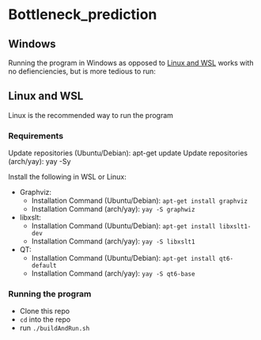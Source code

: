 # Bottleneck_prediction

## Windows
Running the program in Windows as opposed to [Linux and WSL](https://github.com/SW6-g11/Bottleneck_prediction/edit/main/README.md#linux-and-wsl) works with no defienciencies, but is more tedious to run:
 

## Linux and WSL
Linux is the recommended way to run the program
### Requirements
Update repositories (Ubuntu/Debian): apt-get update
Update repositories (arch/yay): yay -Sy

Install the following in WSL or Linux:
- Graphviz:
  - Installation Command (Ubuntu/Debian): ```apt-get install graphviz```
  - Installation Command (arch/yay): ```yay -S graphwiz``` 
- libxslt:
  - Installation Command (Ubuntu/Debian): ```apt-get install libxslt1-dev```
  - Installation Command (arch/yay): ```yay -S libxslt1```
- QT:
  - Installation Command (Ubuntu/Debian): ```apt-get install qt6-default```
  - Installation Command (arch/yay): ```yay -S qt6-base```
### Running the program
- Clone this repo
- ```cd``` into the repo
- run ```./buildAndRun.sh```
